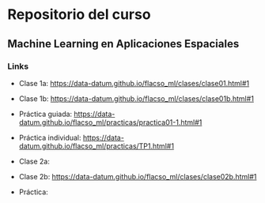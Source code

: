 # Repositorio del curso 

## Machine Learning en Aplicaciones Espaciales


### Links

* Clase 1a: https://data-datum.github.io/flacso_ml/clases/clase01.html#1

* Clase 1b: https://data-datum.github.io/flacso_ml/clases/clase01b.html#1

* Práctica guiada: https://data-datum.github.io/flacso_ml/practicas/practica01-1.html#1

* Práctica individual: https://data-datum.github.io/flacso_ml/practicas/TP1.html#1

* Clase 2a: 

* Clase 2b: https://data-datum.github.io/flacso_ml/clases/clase02b.html#1

* Práctica: 
